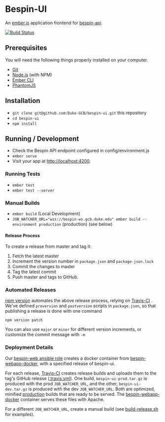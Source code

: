 # Bespin-UI

An [ember.js](http://emberjs.com/) application frontend for [bespin-api](https://github.com/Duke-GCB/bespin-api).

[![Build Status](https://travis-ci.org/Duke-GCB/bespin-ui.svg?branch=master)](https://travis-ci.org/Duke-GCB/bespin-ui)

## Prerequisites

You will need the following things properly installed on your computer.

* [Git](https://git-scm.com/)
* [Node.js](https://nodejs.org/) (with NPM)
* [Ember CLI](https://ember-cli.com/)
* [PhantomJS](http://phantomjs.org/)

## Installation

* `git clone git@github.com:Duke-GCB/bespin-ui.git` this repository
* `cd bespin-ui`
* `npm install`

## Running / Development

* Check the Bespin API endpoint configured in config/environment.js
* `ember serve`
* Visit your app at [http://localhost:4200](http://localhost:4200).

### Running Tests

* `ember test`
* `ember test --server`

### Manual Builds

* `ember build` (Local Development)
* `JOB_WATCHER_URL="wss://bespin-ws.gcb.duke.edu" ember build --environment production` (production) (see below)

#### Release Process

To create a release from master and tag it:

1. Fetch the latest master
2. Increment the version number in `package.json` and `package-json.lock`
3. Commit the changes to master
4. Tag the latest commit
5. Push master and tags to GitHub.

### Automated Releases

[npm version](https://docs.npmjs.com/cli/version) automates the above release process, relying on [Travis-CI](https://travis-ci.org/Duke-GCB/bespin-ui) . We've defined `preversion` and `postversion` scripts in `package.json`, so that publishing a release is done with one command

```
npm version patch
```

You can also use `major` or `minor` for different version increments, or customize the commit message with `-m`

###  Deployment Details

Our [bespin-web ansible role](https://github.com/Duke-GCB/gcb-ansible-roles/blob/master/bespin_web/tasks/run-server.yml#L22) creates a docker container from [bespin-webapp-docker](https://github.com/Duke-GCB/bespin-webapp-docker), with a specified release of bespin-ui.

For each release, [Travis-CI](https://travis-ci.org/Duke-GCB/bespin-ui) creates release builds and uploads them to the tag's GitHub release ([.travis.yml](.travis.yml)). One build, `bespin-ui-prod.tar.gz` is produced with the prod `JOB_WATCHER_URL`, and the other, `bespin-ui-dev.tar.gz` is produced with the dev `JOB_WATCHER_URL`. Both are optimized, minified [production](https://ember-cli.com/user-guide/#deployments) builds that are ready to be served. The [bespin-webapp-docker](https://github.com/Duke-GCB/bespin-webapp-docker) container serves these files with Apache.

For a different `JOB_WATCHER_URL`, create a manual build (see [build-release.sh](build-release.sh) for examples).
